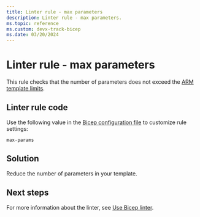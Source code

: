 ```yaml
---
title: Linter rule - max parameters
description: Linter rule - max parameters.
ms.topic: reference
ms.custom: devx-track-bicep
ms.date: 03/20/2024
---
```


# Linter rule - max parameters

This rule checks that the number of parameters does not exceed the [ARM template limits](../templates/best-practices.md#template-limits).

## Linter rule code

Use the following value in the [Bicep configuration file](bicep-config-linter.md) to customize rule settings:

`max-params`

## Solution

Reduce the number of parameters in your template.

## Next steps

For more information about the linter, see [Use Bicep linter](./linter.md).
